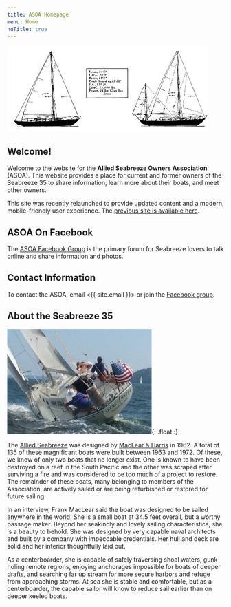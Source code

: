 ```yaml
---
title: ASOA Homepage
menu: Home
noTitle: true
---
```



![Seabreeze Diagram](assets/images/seabreeze-diagram1.jpg)

## Welcome! ##

Welcome to the website for the **Allied Seabreeze Owners Association** (ASOA).
This website provides a place for current and former owners of the
Seabreeze 35 to share information, learn more about their boats, and
meet other owners.

This site was recently relaunched to provide updated content and a modern,
mobile-friendly user experience. The [previous site is available here](http://archive.alliedseabreeze35.org).

## ASOA On Facebook ##

The [ASOA Facebook Group][fb]
is the primary forum for Seabreeze lovers to talk online and share information and photos.

## Contact Information ##

To contact the ASOA, email <{{ site.email }}> or join the [Facebook group][fb].

## About the Seabreeze 35 ##

![Secret Water](assets/images/secret-water.jpg
"ASOA President Art Hall sailing Secret Water, Hull #36. Photo credit: Charlie Williams (deceased), former owner #65"){: .float :}

The [Allied Seabreeze](https://sailboatdata.com/sailboat/seabreeze-35-allied)
was designed by [MacLear & Harris](https://sailboatdata.com/designer/maclear-harris)
in 1962. A total of 135
of these magnificant boats were built between 1963 and 1972. Of these, we know
of only two boats that no longer exist. One is known to have been destroyed on
a reef in the South Pacific and the other was scraped after surviving a fire
and was considered to be too much of a project to restore. The remainder of
these boats, many belonging to members of the Association, are actively sailed
or are being refurbished or restored for future sailing.

In an interview, Frank MacLear said the boat was designed to be sailed anywhere
in the world. She is a small boat at 34.5 feet overall, but a worthy passage
maker. Beyond her seakindly and lovely sailing characteristics, she is a beauty
to behold. She was designed by very capable naval architects and built by a
company with impeccable credentials. Her hull and deck are solid and her
interior thoughtfully laid out.

As a centerboarder, she is capable of safely traversing shoal waters, gunk
holing remote regions, enjoying anchorages impossible for boats of deeper
drafts, and searching far up stream for more secure harbors and refuge from
approaching storms. At sea she is stable and comfortable, but as a
centerboarder, the capable sailor will know to reduce sail earlier than on
deeper keeled boats.

[fb]: https://www.facebook.com/groups/1381759918520532
